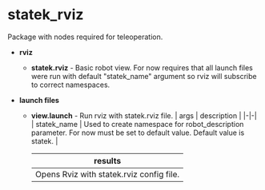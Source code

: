 # statek_rviz
Package with nodes required for teleoperation.
* **rviz**
  * **statek.rviz** - Basic robot view. For now requires that all launch files were run with default "statek_name" argument so rviz will subscribe to correct namespaces.

* **launch files**
  * **view.launch** - Run rviz with statek.rviz file.
    | args | description |
    |-|-|
    | statek_name | Used to create namespace for robot_description parameter. For now must be set to default value. Default value is statek. |

    | results |
    |-|
    | Opens Rviz with statek.rviz config file. |

